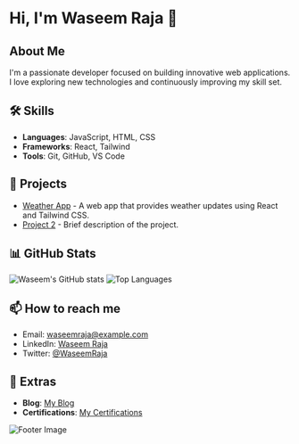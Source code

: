 # Hi, I'm Waseem Raja 👋


## About Me
I'm a passionate developer focused on building innovative web applications. I love exploring new technologies and continuously improving my skill set.

## 🛠 Skills
- **Languages**: JavaScript, HTML, CSS
- **Frameworks**: React, Tailwind
- **Tools**: Git, GitHub, VS Code

## 🚀 Projects
- [Weather App](https://github.com/Waseemraja23/weather-group-project) - A web app that provides weather updates using React and Tailwind CSS.
- [Project 2](https://github.com/Waseemraja23/project-2) - Brief description of the project.

## 📊 GitHub Stats

![Waseem's GitHub stats](https://github-readme-stats.vercel.app/api?username=Waseemraja23&show_icons=true&theme=radical)
![Top Languages](https://github-readme-stats.vercel.app/api/top-langs/?username=Waseemraja23&layout=compact&theme=radical)

## 📫 How to reach me
- Email: [waseemraja@example.com](mailto:waseemraja@example.com)
- LinkedIn: [Waseem Raja](https://linkedin.com/in/Waseemraja23)
- Twitter: [@WaseemRaja](https://twitter.com/WaseemRaja23)

## 🌟 Extras
- **Blog**: [My Blog](https://yourblog.com)
- **Certifications**: [My Certifications](https://certifications.com)

![Footer Image](https://example.com/footer.png)
